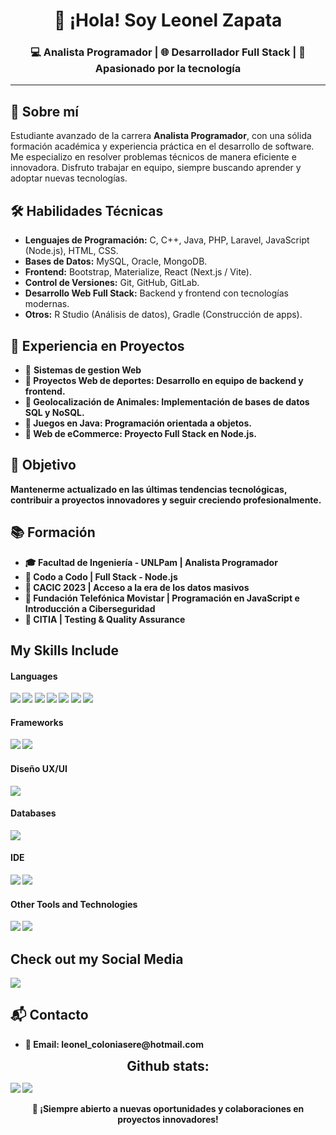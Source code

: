 <h1 align="center">👋 ¡Hola! Soy <strong>Leonel Zapata</strong></h1>
<h3 align="center">💻 Analista Programador | 🌐 Desarrollador Full Stack | 🚀 Apasionado por la tecnología</h3>

---

## 📌 Sobre mí  
<p>Estudiante avanzado de la carrera <strong>Analista Programador</strong>, con una sólida formación académica y experiencia práctica en el desarrollo de software. Me especializo en resolver problemas técnicos de manera eficiente e innovadora. Disfruto trabajar en equipo, siempre buscando aprender y adoptar nuevas tecnologías.</p>

## 🛠️ Habilidades Técnicas  
<ul>
  <li><strong>Lenguajes de Programación:</strong> C, C++, Java, PHP, Laravel, JavaScript (Node.js), HTML, CSS.</li>
  <li><strong>Bases de Datos:</strong> MySQL, Oracle, MongoDB.</li>
  <li><strong>Frontend:</strong> Bootstrap, Materialize, React (Next.js / Vite).</li>
  <li><strong>Control de Versiones:</strong> Git, GitHub, GitLab.</li>
  <li><strong>Desarrollo Web Full Stack:</strong> Backend y frontend con tecnologías modernas.</li>
  <li><strong>Otros:</strong> R Studio (Análisis de datos), Gradle (Construcción de apps).</li>
</ul>

## 💼 Experiencia en Proyectos  
<ul>
  <li>📌 <strong>Sistemas de gestion Web</li>
  <li>📌 <strong>Proyectos Web de deportes:</strong> Desarrollo en equipo de backend y frontend.</li>
  <li>📌 <strong>Geolocalización de Animales:</strong> Implementación de bases de datos SQL y NoSQL.</li>
  <li>📌 <strong>Juegos en Java:</strong> Programación orientada a objetos.</li>
  <li>📌 <strong>Web de eCommerce:</strong> Proyecto Full Stack en Node.js.</li>
</ul>

## 🎯 Objetivo  
<p>Mantenerme actualizado en las últimas tendencias tecnológicas, contribuir a proyectos innovadores y seguir creciendo profesionalmente.</p>

## 📚 Formación  
<ul>
  <li>🎓 <strong>Facultad de Ingeniería - UNLPam</strong> | Analista Programador</li>
  <li>📜 <strong>Codo a Codo</strong> | Full Stack - Node.js</li>
  <li>📜 <strong>CACIC 2023</strong> | Acceso a la era de los datos masivos</li>
  <li>📜 <strong>Fundación Telefónica Movistar</strong> | Programación en JavaScript e Introducción a Ciberseguridad</li>
  <li>📜 <strong>CITIA</strong> | Testing & Quality Assurance</li>
</ul>

## My Skills Include

<h4> Languages </h4>
<span> 
  <img src="https://img.shields.io/badge/HTML5-E34F26?style=for-the-badge&logo=html5&logoColor=white">
  <img src="https://img.shields.io/badge/CSS3-1572B6?style=for-the-badge&logo=css3&logoColor=white">
  <img src="https://img.shields.io/badge/JavaScript-F7DF1E?style=for-the-badge&logo=javascript&logoColor=black">
  <img src="https://img.shields.io/badge/Java-ED8B00?style=for-the-badge&logo=java&logoColor=white">
  <img src="https://img.shields.io/badge/C-00599C?style=for-the-badge&logo=c&logoColor=white">
  <img src="https://img.shields.io/badge/PHP-777BB4?style=for-the-badge&logo=php&logoColor=white">
  <img src="https://img.shields.io/badge/typescript-%23007ACC.svg?style=for-the-badge&logo=typescript&logoColor=white">
</span>

<h4> Frameworks </h4>
<span>
  <img src="https://img.shields.io/badge/Bootstrap-563D7C?style=for-the-badge&logo=bootstrap&logoColor=white">
</span>
<span>
  <img src="https://img.shields.io/badge/laravel-%23FF2D20.svg?style=for-the-badge&logo=laravel&logoColor=white">
</span>

<h4> Diseño UX/UI </h4>
<span>
  <img src="https://img.shields.io/badge/figma-%23F24E1E.svg?style=for-the-badge&logo=figma&logoColor=white">
</span>

<h4> Databases </h4>
<span>
  <img src="https://img.shields.io/badge/MySQL-00000F?style=for-the-badge&logo=mysql&logoColor=white">
</span>

<h4> IDE </h4>
<span>
<img src="https://img.shields.io/badge/Android_Studio-3DDC84?style=for-the-badge&logo=android-studio&logoColor=white">
<img src="https://img.shields.io/badge/Visual_Studio_Code-0078D4?style=for-the-badge&logo=visual%20studio%20code&logoColor=white">

<h4> Other Tools and Technologies </h4>
<span>
  <img src="https://img.shields.io/badge/Git-F05032?style=for-the-badge&logo=git&logoColor=white">
  <img src="https://img.shields.io/badge/Xampp-F37623?style=for-the-badge&logo=xampp&logoColor=white">

</span>

## Check out my Social Media

<a href= "https://www.instagram.com/leooz.ok/?hl=es">
    <img src="https://img.shields.io/badge/Instagram-%23E4405F.svg?style=for-the-badge&logo=Instagram&logoColor=white">
</a>

## 📬 Contacto  
<ul>
  <li>📧 <strong>Email:</strong> leonel_coloniasere@hotmail.com</li>
</ul>

<h2 align="center" style="margin: 5px 10px;">Github stats:</h2> 

[![](https://github-readme-stats.vercel.app/api?username=LeonelZ99&show_icons=true&theme=tokyonight&hide_border=true&locale=en)](https://github.com/LeonelZ99)
[![](https://github-readme-streak-stats.herokuapp.com/?user=LeonelZ99&theme=material-palenight)](https://github.com/LeonelZ99)
</div>

<p align="center">🚀 ¡Siempre abierto a nuevas oportunidades y colaboraciones en proyectos innovadores!</p>
